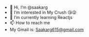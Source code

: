 - 👋 Hi, I’m @saakarg
- 👀 I’m interested in My Crush 😘😜
- 🌱 I’m currently learning Reactjs
- 📫 How to reach me 
 - My Gmail is: Saakarg615@gmail.com 

<!---
saakarg/saakarg is a ✨ special ✨ repository because its `README.md` (this file) appears on your GitHub profile.
You can click the Preview link to take a look at your changes.
--->
